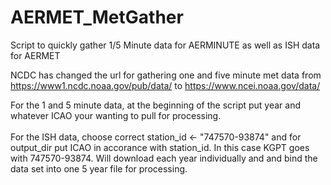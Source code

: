 # AERMET_MetGather
Script to quickly gather 1/5 Minute data for AERMINUTE as well as ISH data for AERMET<br />

NCDC has changed the url for gathering one and five minute met data from https://www1.ncdc.noaa.gov/pub/data/ to https://www.ncei.noaa.gov/data/<br />

For the 1 and 5 minute data, at the beginning of the script put year and whatever ICAO your wanting to pull for processing.<br /><br />
For the ISH data, choose correct station_id <- "747570-93874" and for output_dir put ICAO in accorance with station_id. In this case KGPT goes with 747570-93874. Will download each year individually and and bind the data set into one 5 year file for processing.
